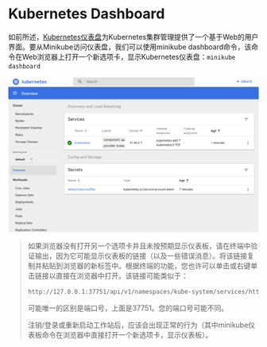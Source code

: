 # Kubernetes Dashboard

如前所述，[Kubernetes仪表盘](https://kubernetes.io/docs/tasks/access-application-cluster/web-ui-dashboard/)为Kubernetes集群管理提供了一个基于Web的用户界面。要从Minikube访问仪表盘，我们可以使用minikube dashboard命令，该命令在Web浏览器上打开一个新选项卡，显示Kubernetes仪表盘：`minikube dashboard`

![Kubernetes Dashboard](../../.gitbook/assets/image%20%2822%29.png)

> 如果浏览器没有打开另一个选项卡并且未按预期显示仪表板，请在终端中验证输出，因为它可能显示仪表板的链接（以及一些错误消息）。将该链接复制并粘贴到浏览器的新标签中。根据终端的功能，您也许可以单击或右键单击链接以直接在浏览器中打开。该链接可能类似​​于：
>
> ```bash
> http://127.0.0.1:37751/api/v1/namespaces/kube-system/services/http:kubernetes-dashboard:/proxy/
> ```
>
> 可能唯一的区别是端口号，上面是37751。您的端口号可能不同。
>
> 注销/登录或重新启动工作站后，应该会出现正常的行为（其中minikube仪表板命令在浏览器中直接打开一个新选项卡，显示仪表板）。

